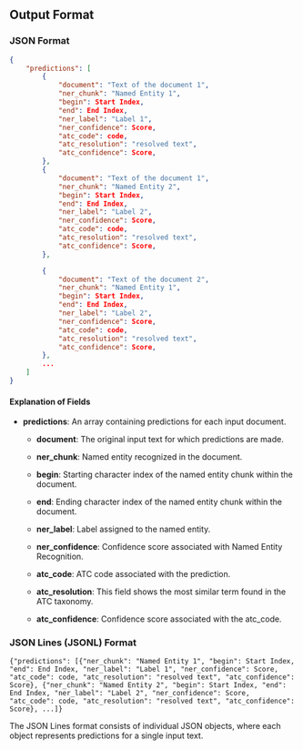 ## Output Format

### JSON Format

```json
{
    "predictions": [
        {
            "document": "Text of the document 1",
            "ner_chunk": "Named Entity 1",
            "begin": Start Index,
            "end": End Index,
            "ner_label": "Label 1",
            "ner_confidence": Score,
            "atc_code": code,
            "atc_resolution": "resolved text",
            "atc_confidence": Score,
        },
        {
            "document": "Text of the document 1",
            "ner_chunk": "Named Entity 2",
            "begin": Start Index,
            "end": End Index,
            "ner_label": "Label 2",
            "ner_confidence": Score,
            "atc_code": code,
            "atc_resolution": "resolved text",
            "atc_confidence": Score,
        },

        {
            "document": "Text of the document 2",
            "ner_chunk": "Named Entity 1",
            "begin": Start Index,
            "end": End Index,
            "ner_label": "Label 2",
            "ner_confidence": Score,
            "atc_code": code,
            "atc_resolution": "resolved text",
            "atc_confidence": Score,
        },
        ...
    ]
}


```

#### Explanation of Fields

- **predictions**: An array containing predictions for each input document.

    - **document**: The original input text for which predictions are made.

    - **ner_chunk**: Named entity recognized in the document.

    - **begin**: Starting character index of the named entity chunk within the document.

    - **end**: Ending character index of the named entity chunk within the document.

    - **ner_label**: Label assigned to the named entity.

    - **ner_confidence**: Confidence score associated with Named Entity Recognition.

    - **atc_code**: ATC code associated with the prediction.

    - **atc_resolution**: This field shows the most similar term found in the ATC taxonomy.

    - **atc_confidence**: Confidence score associated with the atc_code.


### JSON Lines (JSONL) Format

```
{"predictions": [{"ner_chunk": "Named Entity 1", "begin": Start Index, "end": End Index, "ner_label": "Label 1", "ner_confidence": Score, "atc_code": code, "atc_resolution": "resolved text", "atc_confidence": Score}, {"ner_chunk": "Named Entity 2", "begin": Start Index, "end": End Index, "ner_label": "Label 2", "ner_confidence": Score, "atc_code": code, "atc_resolution": "resolved text", "atc_confidence": Score}, ...]}
```

The JSON Lines format consists of individual JSON objects, where each object represents predictions for a single input text.